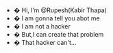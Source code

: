 - � Hi, I’m @Rupesh(Kabir Thapa)
- � I am gonna tell you abot me
- � I am not a hacker
- � But,I can create that problem 
- � That hacker can't...
<!---
@Rupesh/CyberHunter is a special repository because its `README.md` (this file) appears on your GitHub profile.
You can click the Preview link to take a look at your changes.
--->
